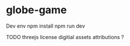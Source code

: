 # globe-game

Dev env
    npm install
    npm run dev


TODO
    threejs license
    digitial assets attributions ?
    
